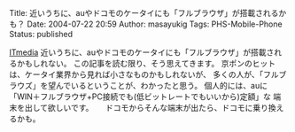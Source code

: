 Title: 近いうちに、auやドコモのケータイにも「フルブラウザ」が搭載されるかも？
Date: 2004-07-22 20:59
Author: masayukig
Tags: PHS-Mobile-Phone
Status: published

[ITmedia](http://www.itmedia.co.jp/enterprise/articles/0407/16/news002.html)
近いうちに、auやドコモのケータイにも「フルブラウザ」が搭載されるかもしれない。
この記事を読む限り、そう思えてきます。
京ポンのヒットは、ケータイ業界から見れば小さなものかもしれないが、
多くの人が、「フルブラウズ」を望んでいるということが、わかったと思う。
個人的には、auに「WIN＋フルブラウザ+PC接続でも(低ビットレートでもいいから)定額」な
端末を出して欲しいです。
　
ドコモからそんな端末が出たら、ドコモに乗り換えるかも。
